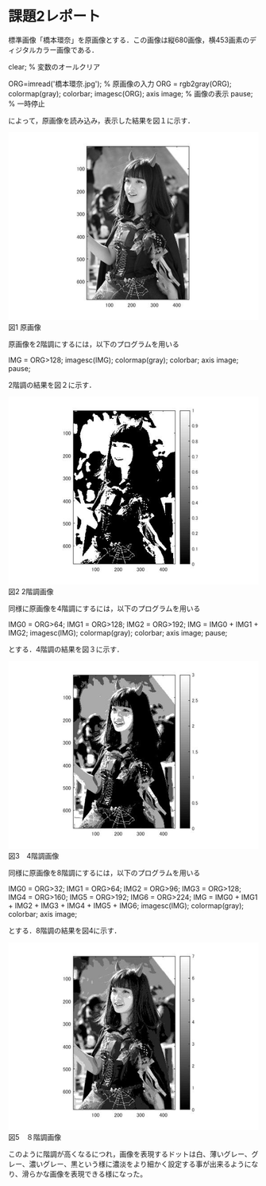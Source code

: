 # 課題2レポート

標準画像「橋本環奈」を原画像とする．この画像は縦680画像，横453画素のディジタルカラー画像である．

clear; % 変数のオールクリア

ORG=imread('橋本環奈.jpg'); % 原画像の入力
ORG = rgb2gray(ORG); colormap(gray); colorbar;
imagesc(ORG); axis image; % 画像の表示
pause; % 一時停止

によって，原画像を読み込み，表示した結果を図１に示す．

![原画像](https://github.com/Tsutayaa/lecture_image_processing/blob/master/image/kadai2.1.jpg) 
図1 原画像

原画像を2階調にするには，以下のプログラムを用いる

IMG = ORG>128;
imagesc(IMG); colormap(gray); colorbar;  axis image;
pause;


2階調の結果を図２に示す．

![原画像](https://github.com/Tsutayaa/lecture_image_processing/blob/master/image/kadai2.2.jpg)
図2 2階調画像

同様に原画像を4階調にするには，以下のプログラムを用いる

IMG0 = ORG>64;
IMG1 = ORG>128;
IMG2 = ORG>192;
IMG = IMG0 + IMG1 + IMG2;
imagesc(IMG); colormap(gray); colorbar;  axis image;
pause;

とする．4階調の結果を図３に示す．

![原画像](https://github.com/Tsutayaa/lecture_image_processing/blob/master/image/kadai2.3.jpg)  
図3　4階調画像

同様に原画像を8階調にするには，以下のプログラムを用いる

IMG0 = ORG>32;
IMG1 = ORG>64;
IMG2 = ORG>96;
IMG3 = ORG>128;
IMG4 = ORG>160;
IMG5 = ORG>192;
IMG6 = ORG>224;
IMG = IMG0 + IMG1 + IMG2 + IMG3 + IMG4 + IMG5 + IMG6;
imagesc(IMG); colormap(gray); colorbar;  axis image;

とする．8階調の結果を図4に示す．

![原画像](https://github.com/Tsutayaa/lecture_image_processing/blob/master/image/kadai2.4.jpg)
図5　８階調画像

このように階調が高くなるにつれ，画像を表現するドットは白、薄いグレー、グレー、濃いグレー、黒という様に濃淡をより細かく設定する事が出来るようになり、滑らかな画像を表現できる様になった。


